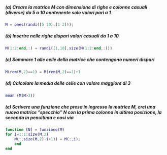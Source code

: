 ##### (a) Creare la matrice M con dimensione di righe e colonne casuali (diverse) da 5 a 10 contenente solo valori pari a 1

```matlab
M = ones(randi([5 10],[1 2]));
```

##### (b) Inserire nelle righe dispari valori casuali da 1 a 10

```matlab
M(1:2:end,:) = randi([1,10],size(M(1:2:end,:)))
```

##### (c) Sommare 1 alle celle della matrice che contengono numeri dispari

```matlab
M(rem(M,2)==1) = M(rem(M,2)==1)+1
```

##### (d) Calcolare la media delle celle con valore maggiore di 3

```matlab
mean (M(M>3))
```

##### (e) Scrivere una funzione che presa in ingresso la matrice M, crei una nuova matrice ”specchio” N con la prima colonna in ultima posizione, la seconda in penultima e così via

```matlab
function [N] = funzione(M)
for i=1:1:size(M,2)
    N(:,size(M,2)-i+1)) = M(:,i);
    end
end
```
